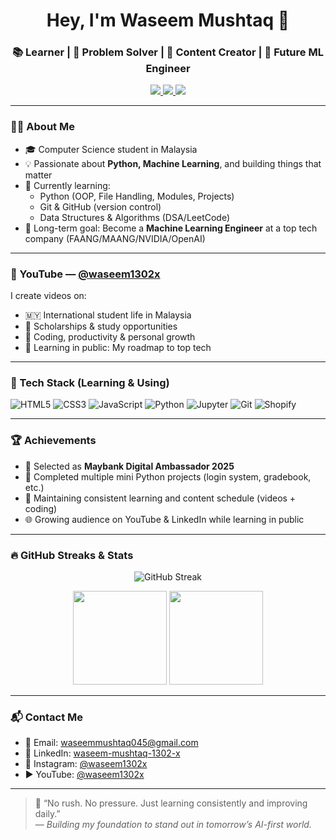 <h1 align="center">Hey, I'm Waseem Mushtaq 👋</h1>
<h3 align="center">📚 Learner | 🧠 Problem Solver | 🎥 Content Creator | 🚀 Future ML Engineer</h3>

<p align="center">
  <a href="https://www.youtube.com/@waseem1302x" target="_blank">
    <img src="https://img.shields.io/badge/YouTube-%23FF0000.svg?&style=for-the-badge&logo=Youtube&logoColor=white" />
  </a>
  <a href="https://linkedin.com/in/waseem-mushtaq-1302-x/" target="_blank">
    <img src="https://img.shields.io/badge/LinkedIn-%230077B5.svg?&style=for-the-badge&logo=linkedin&logoColor=white" />
  </a>
  <a href="https://instagram.com/waseem1302x" target="_blank">
    <img src="https://img.shields.io/badge/Instagram-%23E4405F.svg?&style=for-the-badge&logo=instagram&logoColor=white" />
  </a>
</p>

---

### 👨‍💻 About Me

- 🎓 Computer Science student in Malaysia  
- 💡 Passionate about **Python, Machine Learning**, and building things that matter  
- 🌱 Currently learning:
  - Python (OOP, File Handling, Modules, Projects)
  - Git & GitHub (version control)
  - Data Structures & Algorithms (DSA/LeetCode)
- 🔭 Long-term goal: Become a **Machine Learning Engineer** at a top tech company (FAANG/MAANG/NVIDIA/OpenAI)

---

### 🎥 YouTube — [@waseem1302x](https://www.youtube.com/@waseem1302x)

I create videos on:
- 🇲🇾 International student life in Malaysia  
- 🥇 Scholarships & study opportunities  
- 🧠 Coding, productivity & personal growth  
- 🎯 Learning in public: My roadmap to top tech

---

### 🧰 Tech Stack (Learning & Using)

![HTML5](https://img.shields.io/badge/-HTML5-E34F26?logo=html5&logoColor=white&style=for-the-badge)
![CSS3](https://img.shields.io/badge/-CSS3-1572B6?logo=css3&logoColor=white&style=for-the-badge)
![JavaScript](https://img.shields.io/badge/-JavaScript-F7DF1E?logo=javascript&logoColor=black&style=for-the-badge)
![Python](https://img.shields.io/badge/-Python-3776AB?logo=python&logoColor=white&style=for-the-badge)
![Jupyter](https://img.shields.io/badge/-Jupyter-F37626?logo=jupyter&logoColor=white&style=for-the-badge)
![Git](https://img.shields.io/badge/-Git-F05032?logo=git&logoColor=white&style=for-the-badge)
![Shopify](https://img.shields.io/badge/-Shopify-7AB55C?logo=shopify&logoColor=white&style=for-the-badge)

---

### 🏆 Achievements

- 📌 Selected as **Maybank Digital Ambassador 2025**
- 🏅 Completed multiple mini Python projects (login system, gradebook, etc.)
- 🎯 Maintaining consistent learning and content schedule (videos + coding)
- 🌐 Growing audience on YouTube & LinkedIn while learning in public

---

### 🔥 GitHub Streaks & Stats

<p align="center">
  <img src="https://streak-stats.demolab.com/?user=waseem1302-x&theme=default&hide_border=false" alt="GitHub Streak" />
</p>

<p align="center">
  <img src="https://github-readme-stats.vercel.app/api?username=waseem1302-x&show_icons=true&theme=default" height="150"/>
  <img src="https://github-readme-stats.vercel.app/api/top-langs/?username=waseem1302-x&layout=compact" height="150"/>
</p>

---

### 📬 Contact Me

- 📧 Email: [waseemmushtaq045@gmail.com](mailto:waseemmushtaq045@gmail.com)
- 🔗 LinkedIn: [waseem-mushtaq-1302-x](https://www.linkedin.com/in/waseem-mushtaq-1302-x/)
- 📸 Instagram: [@waseem1302x](https://instagram.com/waseem1302x)
- ▶️ YouTube: [@waseem1302x](https://www.youtube.com/@waseem1302x)

---

> 🧭 “No rush. No pressure. Just learning consistently and improving daily.”  
> — *Building my foundation to stand out in tomorrow’s AI-first world.*
